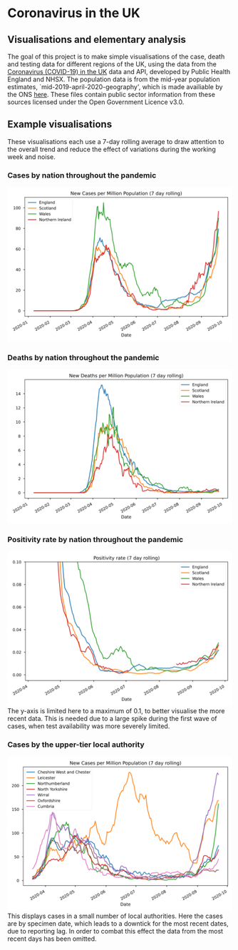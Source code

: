 # Coronavirus in the UK
## Visualisations and elementary analysis
The goal of this project is to make simple visualisations of the case, death and testing data for different regions of the UK, using the data from the [Coronavirus (COVID-19) in the UK](https://coronavirus.data.gov.uk/developers-guide) data and API, developed by Public Health England and NHSX. 
The population data is from the mid-year population estimates, `mid-2019-april-2020-geography', which is made availiable by the ONS [here](https://www.ons.gov.uk/datasets/mid-year-pop-est/editions/mid-2019-april-2020-geography/versions/1).
These files contain public sector information from these sources licensed under the Open Government Licence v3.0.
## Example visualisations
These visualisations each use a 7-day rolling average to draw attention to the overall trend and reduce the effect of variations during the working week and noise.
### Cases by nation throughout the pandemic
![Case rate by nation in the UK](new_cases_nations.svg)
### Deaths by nation throughout the pandemic
![Death rate by nation in the UK](new_deaths_nations.svg)
### Positivity rate by nation throughout the pandemic
![Positivity rate by nation in the UK](positivity_nations.svg)
The y-axis is limited here to a maximum of 0.1, to better visualise the more recent data. This is needed due to a large spike during the first wave of cases, when test availability was more severely limited.
### Cases by the upper-tier local authority
![Case rate by nation in the UK](new_cases_utlas.svg)
This displays cases in a small number of local authorities. Here the cases are by specimen date, which leads to a downtick for the most recent dates, due to reporting lag. In order to combat this effect the data from the most recent days has been omitted.